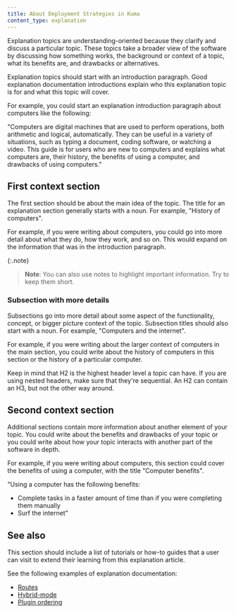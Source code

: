 ```yaml
---
title: About Deployment Strategies in Kuma 
content_type: explanation
---
```


Explanation topics are understanding-oriented because they clarify and discuss a particular topic. These topics take a broader view of the software by discussing how something works, the background or context of a topic, what its benefits are, and drawbacks or alternatives.

Explanation topics should start with an introduction paragraph. Good explanation documentation introductions explain who this explanation topic is for and what this topic will cover. 

For example, you could start an explanation introduction paragraph about computers like the following:

"Computers are digital machines that are used to perform operations, both arithmetic and logical, automatically. They can be useful in a variety of situations, such as typing a document, coding software, or watching a video. This guide is for users who are new to computers and explains what computers are, their history, the benefits of using a computer, and drawbacks of using computers."

## First context section <!-- Header optional if there's only one section in the article -->

The first section should be about the main idea of the topic. The title for an explanation section generally starts with a noun. For example, "History of computers".

For example, if you were writing about computers, you could go into more detail about what they do, how they work, and so on. This would expand on the information that was in the introduction paragraph. 

{:.note}
> **Note**: You can also use notes to highlight important information. Try to keep them short. 
### Subsection with more details <!-- Optional --> 

Subsections go into more detail about some aspect of the functionality, concept, or bigger picture context of the topic. Subsection titles should also start with a noun. For example, "Computers and the internet".

For example, if you were writing about the larger context of computers in the main section, you could write about the history of computers in this section or the history of a particular computer.
 
Keep in mind that H2 is the highest header level a topic can have. If you are using nested headers, make sure that they're sequential. An H2 can contain an H3, but not the other way around.
 
## Second context section <!-- Optional -->

Additional sections contain more information about another element of your topic. You could write about the benefits and drawbacks of your topic or you could write about how your topic interacts with another part of the software in depth.

For example, if you were writing about computers, this section could cover the benefits of using a computer, with the title "Computer benefits".

"Using a computer has the following benefits:

* Complete tasks in a faster amount of time than if you were completing them manually
* Surf the internet"

## See also <!-- Optional -->

This section should include a list of tutorials or how-to guides that a user can visit to extend their learning from this explanation article.

See the following examples of explanation documentation:
* [Routes](https://docs.konghq.com/gateway/latest/key-concepts/routes/)
* [Hybrid-mode](https://docs.konghq.com/gateway/latest/production/deployment-topologies/hybrid-mode/)
* [Plugin ordering](https://docs.konghq.com/gateway/latest/kong-enterprise/plugin-ordering/)